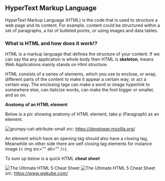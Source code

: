 ## HyperText Markup Language

HyperText Markup Language (HTML) is the code that is used to structure a web page and its content. For example, content could be structured within a set of paragraphs, a list of bulleted points, or using images and data tables.

### What is HTML and how does it work!?

HTML is a markup language that defines the structure of your content.
If we can say tha any application is whole body then HTML is **skeleton**, means Web Applications mainly stands on Html structure.

HTML consists of a series of elements, which you use to enclose, or wrap, different parts of the content to make it appear a certain way, or act a certain way. The enclosing tags can make a word or image hyperlink to somewhere else, can italicize words, can make the font bigger or smaller, and so on.

**Anatomy of an HTML element**

Below is a pic showing anatomy of HTML element, take p (Paragraph) as an element.

 ![grumpy-cat-attribute-small](https://user-images.githubusercontent.com/82188274/210397300-7500679d-fa37-4df0-b79b-707ea09ae0c4.png)
 *src:* https://developer.mozilla.org/

An element which have an opening tag should also have a closing tag, 
Meanwhile on other side there are self closing tag elements for instance image (< img src="" alt="" />).

To sum up below is a quick HTML **cheat sheet**

![The Ultimate HTML 5 Cheat Sheet](https://user-images.githubusercontent.com/82188274/210395876-e3170877-206b-4984-988a-23dee90a48ca.png)
![The Ultimate HTML 5 Cheat Sheet](https://user-images.githubusercontent.com/82188274/210396931-82ec81f2-91c1-4abc-b0e9-572e4b455d74.png)
*src:* https://www.wpkube.com/
